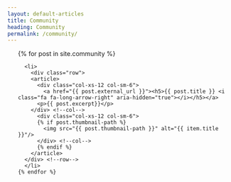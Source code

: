 ```yaml
---
layout: default-articles
title: Community
heading: Community
permalink: /community/
---
```



<div>

  <ul class="post-list">
    {% for post in site.community %}

      <li>
        <div class="row">
        <article>
          <div class="col-xs-12 col-sm-6">
            <a href="{{ post.external_url }}"><h5>{{ post.title }} <i class="fa fa-long-arrow-right" aria-hidden="true"></i></h5></a>
          <p>{{ post.excerpt}}</p>
        </div> <!--col-->
          <div class="col-xs-12 col-sm-6">
          {% if post.thumbnail-path %}
            <img src="{{ post.thumbnail-path }}" alt="{{ item.title }}"/>
          </div> <!--col-->
          {% endif %}
        </article>
      </div> <!--row-->
      </li>
    {% endfor %}
  </ul>


</div>
